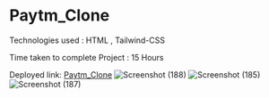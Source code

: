 # Paytm_Clone
Technologies used : HTML , Tailwind-CSS

Time taken to complete Project : 15 Hours

Deployed link: [Paytm_Clone](http://127.0.0.1:5500/index.html)
![Screenshot (188)](https://user-images.githubusercontent.com/82273693/189100512-a80fc1bc-ffe6-454b-83ba-a181477e1c24.png)
![Screenshot (185)](https://user-images.githubusercontent.com/82273693/189100560-f3d96d73-72a7-4658-a76f-69719d0d81e7.png)
![Screenshot (187)](https://user-images.githubusercontent.com/82273693/189100593-f701a7a4-ad4d-4826-9e71-c405e35c2188.png)
